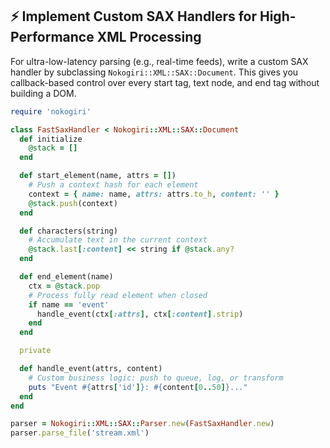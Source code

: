 ## ⚡ Implement Custom SAX Handlers for High-Performance XML Processing

For ultra-low-latency parsing (e.g., real-time feeds), write a custom SAX handler by subclassing `Nokogiri::XML::SAX::Document`. This gives you callback-based control over every start tag, text node, and end tag without building a DOM.

```ruby
require 'nokogiri'

class FastSaxHandler < Nokogiri::XML::SAX::Document
  def initialize
    @stack = []
  end

  def start_element(name, attrs = [])
    # Push a context hash for each element
    context = { name: name, attrs: attrs.to_h, content: '' }
    @stack.push(context)
  end

  def characters(string)
    # Accumulate text in the current context
    @stack.last[:content] << string if @stack.any?
  end

  def end_element(name)
    ctx = @stack.pop
    # Process fully read element when closed
    if name == 'event'
      handle_event(ctx[:attrs], ctx[:content].strip)
    end
  end

  private

  def handle_event(attrs, content)
    # Custom business logic: push to queue, log, or transform
    puts "Event #{attrs['id']}: #{content[0..50]}..."
  end
end

parser = Nokogiri::XML::SAX::Parser.new(FastSaxHandler.new)
parser.parse_file('stream.xml')
```

